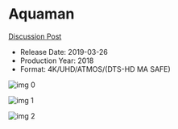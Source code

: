 # Aquaman

[Discussion Post](https://www.avsforum.com/threads/bass-eq-for-filtered-movies.2995212/post-57696608)

* Release Date: 2019-03-26
* Production Year: 2018
* Format: 4K/UHD/ATMOS/(DTS-HD MA SAFE)

![img 0](https://i.imgur.com/i1XIEfW.jpg)

![img 1](https://i.imgur.com/mZgKoHO.jpg)

![img 2](https://i.imgur.com/Ydizfc6.png)

